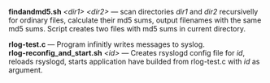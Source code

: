 <b>findandmd5.sh</b> <i>&lt;dir1&gt;</i> <i>&lt;dir2&gt;</i> &mdash; scan directories <i>dir1</i> and <i>dir2</i> recursivelly for ordinary files, calculate their md5 sums, output filenames with the same md5 sums. Script creates two files with md5 sums in current directory.

<b>rlog-test.c</b> &mdash; Program infinitly writes messages to syslog.<br>
<b>rlog-reconfig_and_start.sh</b> <i>&lt;id&gt;</i> &mdash; Creates rsyslogd config file for <i>id</i>, reloads rsyslogd, starts application have builded from rlog-test.c with <i>id</i> as argument.
